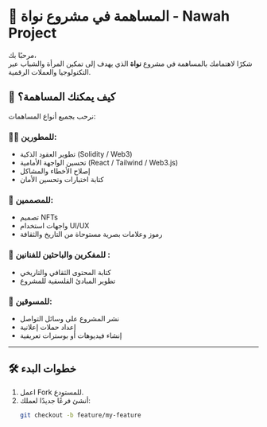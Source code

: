 # 🤝 المساهمة في مشروع نواة - Nawah Project

مرحبًا بك،  
شكرًا لاهتمامك بالمساهمة في مشروع **نواة** الذي يهدف إلى تمكين المرأة والشباب عبر التكنولوجيا والعملات الرقمية.

## 🚀 كيف يمكنك المساهمة؟

نرحب بجميع أنواع المساهمات:

### 👩‍💻 للمطورين:
- تطوير العقود الذكية (Solidity / Web3)
- تحسين الواجهة الأمامية (React / Tailwind / Web3.js)
- إصلاح الأخطاء والمشاكل
- كتابة اختبارات وتحسين الأمان

### 🎨 للمصممين:
- تصميم NFTs
- واجهات استخدام UI/UX
- رموز وعلامات بصرية مستوحاة من التاريخ والثقافة

### 🧠 للمفكرين والباحثين للفنانين :
- كتابة المحتوى الثقافي والتاريخي
- تطوير المبادئ الفلسفية للمشروع

### 📢 للمسوقين:
- نشر المشروع على وسائل التواصل
- إعداد حملات إعلانية
- إنشاء فيديوهات أو بوسترات تعريفية

---

## 🛠 خطوات البدء

1. اعمل Fork للمستودع.
2. أنشئ فرعًا جديدًا لعملك:
   ```bash
   git checkout -b feature/my-feature
